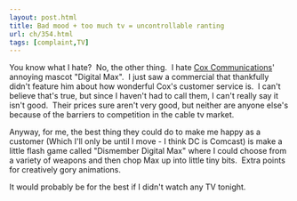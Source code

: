 ```yaml
---
layout: post.html
title: Bad mood + too much tv = uncontrollable ranting
url: ch/354.html
tags: [complaint,TV]
---
```

You know what I hate?  No, the other thing.  I hate [Cox Communications](http://www.cox.com)' annoying mascot "Digital Max".  I just saw a commercial that thankfully didn't feature him about how wonderful Cox's customer service is.  I can't believe that's true, but since I haven't had to call them, I can't really say it isn't good.  Their prices sure aren't very good, but neither are anyone else's because of the barriers to competition in the cable tv market.

Anyway, for me, the best thing they could do to make me happy as a customer (Which I'll only be until I move - I think DC is Comcast) is make a little flash game called "Dismember Digital Max" where I could choose from a variety of weapons and then chop Max up into little tiny bits.  Extra points for creatively gory animations.

It would probably be for the best if I didn't watch any TV tonight.

